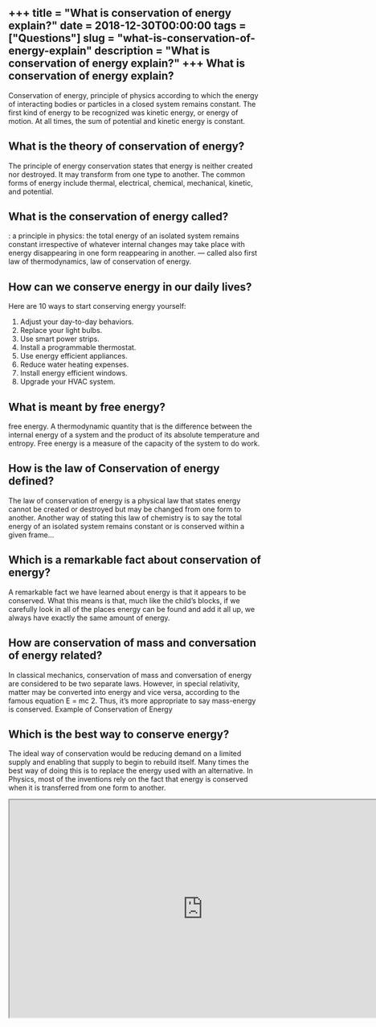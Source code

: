 +++
title = "What is conservation of energy explain?"
date = 2018-12-30T00:00:00
tags = ["Questions"]
slug = "what-is-conservation-of-energy-explain"
description = "What is conservation of energy explain?"
+++
What is conservation of energy explain?
---------------------------------------

Conservation of energy, principle of physics according to which the energy of interacting bodies or particles in a closed system remains constant. The first kind of energy to be recognized was kinetic energy, or energy of motion. At all times, the sum of potential and kinetic energy is constant.

What is the theory of conservation of energy?
---------------------------------------------

The principle of energy conservation states that energy is neither created nor destroyed. It may transform from one type to another. The common forms of energy include thermal, electrical, chemical, mechanical, kinetic, and potential.

What is the conservation of energy called?
------------------------------------------

: a principle in physics: the total energy of an isolated system remains constant irrespective of whatever internal changes may take place with energy disappearing in one form reappearing in another. — called also first law of thermodynamics, law of conservation of energy.

How can we conserve energy in our daily lives?
----------------------------------------------

Here are 10 ways to start conserving energy yourself:

1. Adjust your day-to-day behaviors.
2. Replace your light bulbs.
3. Use smart power strips.
4. Install a programmable thermostat.
5. Use energy efficient appliances.
6. Reduce water heating expenses.
7. Install energy efficient windows.
8. Upgrade your HVAC system.

What is meant by free energy?
-----------------------------

free energy. A thermodynamic quantity that is the difference between the internal energy of a system and the product of its absolute temperature and entropy. Free energy is a measure of the capacity of the system to do work.

How is the law of Conservation of energy defined?
-------------------------------------------------

The law of conservation of energy is a physical law that states energy cannot be created or destroyed but may be changed from one form to another. Another way of stating this law of chemistry is to say the total energy of an isolated system remains constant or is conserved within a given frame…

Which is a remarkable fact about conservation of energy?
--------------------------------------------------------

A remarkable fact we have learned about energy is that it appears to be conserved. What this means is that, much like the child’s blocks, if we carefully look in all of the places energy can be found and add it all up, we always have exactly the same amount of energy.

How are conservation of mass and conversation of energy related?
----------------------------------------------------------------

In classical mechanics, conservation of mass and conversation of energy are considered to be two separate laws. However, in special relativity, matter may be converted into energy and vice versa, according to the famous equation E = mc 2. Thus, it’s more appropriate to say mass-energy is conserved. Example of Conservation of Energy

Which is the best way to conserve energy?
-----------------------------------------

The ideal way of conservation would be reducing demand on a limited supply and enabling that supply to begin to rebuild itself. Many times the best way of doing this is to replace the energy used with an alternative. In Physics, most of the inventions rely on the fact that energy is conserved when it is transferred from one form to another.

<iframe allow="accelerometer; autoplay; clipboard-write; encrypted-media; gyroscope; picture-in-picture" allowfullscreen="" class="__youtube_prefs__  epyt-is-override  no-lazyload" data-no-lazy="1" data-origheight="433" data-origwidth="770" data-skipgform_ajax_framebjll="" height="433" id="_ytid_31953" loading="lazy" src="https://www.youtube.com/embed/BcZfRSlaw7s?enablejsapi=1&autoplay=0&cc_load_policy=0&cc_lang_pref=&iv_load_policy=1&loop=0&modestbranding=0&rel=1&fs=1&playsinline=0&autohide=2&theme=dark&color=red&controls=1&" title="YouTube player" width="770"></iframe>